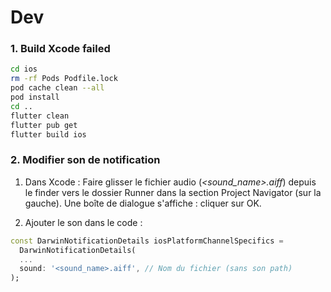 # Dev

### 1. Build Xcode failed

```bash
cd ios
rm -rf Pods Podfile.lock
pod cache clean --all
pod install
cd ..
flutter clean
flutter pub get
flutter build ios
```

### 2. Modifier son de notification

1. Dans Xcode :
Faire glisser le fichier audio (*<sound_name>.aiff*) depuis le finder vers le dossier Runner dans la section Project Navigator (sur la gauche).
Une boîte de dialogue s'affiche : cliquer sur OK.

2. Ajouter le son dans le code :
```dart
const DarwinNotificationDetails iosPlatformChannelSpecifics =
  DarwinNotificationDetails(
  ...
  sound: '<sound_name>.aiff', // Nom du fichier (sans son path)
);
```